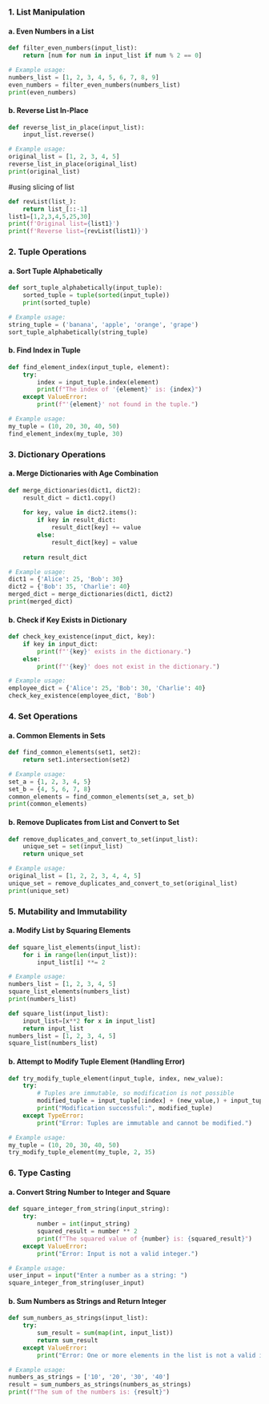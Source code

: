 ### 1. List Manipulation

#### a. Even Numbers in a List
```python
def filter_even_numbers(input_list):
    return [num for num in input_list if num % 2 == 0]

# Example usage:
numbers_list = [1, 2, 3, 4, 5, 6, 7, 8, 9]
even_numbers = filter_even_numbers(numbers_list)
print(even_numbers)
```

#### b. Reverse List In-Place
```python
def reverse_list_in_place(input_list):
    input_list.reverse()

# Example usage:
original_list = [1, 2, 3, 4, 5]
reverse_list_in_place(original_list)
print(original_list)
```
#using slicing of list
```python
def revList(list_):
    return list_[::-1]
list1=[1,2,3,4,5,25,30]
print(f'Original list={list1}')
print(f'Reverse list={revList(list1)}')
```
### 2. Tuple Operations

#### a. Sort Tuple Alphabetically
```python
def sort_tuple_alphabetically(input_tuple):
    sorted_tuple = tuple(sorted(input_tuple))
    print(sorted_tuple)

# Example usage:
string_tuple = ('banana', 'apple', 'orange', 'grape')
sort_tuple_alphabetically(string_tuple)
```

#### b. Find Index in Tuple
```python
def find_element_index(input_tuple, element):
    try:
        index = input_tuple.index(element)
        print(f"The index of '{element}' is: {index}")
    except ValueError:
        print(f"'{element}' not found in the tuple.")

# Example usage:
my_tuple = (10, 20, 30, 40, 50)
find_element_index(my_tuple, 30)
```

### 3. Dictionary Operations

#### a. Merge Dictionaries with Age Combination
```python
def merge_dictionaries(dict1, dict2):
    result_dict = dict1.copy()
    
    for key, value in dict2.items():
        if key in result_dict:
            result_dict[key] += value
        else:
            result_dict[key] = value
            
    return result_dict

# Example usage:
dict1 = {'Alice': 25, 'Bob': 30}
dict2 = {'Bob': 35, 'Charlie': 40}
merged_dict = merge_dictionaries(dict1, dict2)
print(merged_dict)
```

#### b. Check if Key Exists in Dictionary
```python
def check_key_existence(input_dict, key):
    if key in input_dict:
        print(f"'{key}' exists in the dictionary.")
    else:
        print(f"'{key}' does not exist in the dictionary.")

# Example usage:
employee_dict = {'Alice': 25, 'Bob': 30, 'Charlie': 40}
check_key_existence(employee_dict, 'Bob')
```

### 4. Set Operations

#### a. Common Elements in Sets
```python
def find_common_elements(set1, set2):
    return set1.intersection(set2)

# Example usage:
set_a = {1, 2, 3, 4, 5}
set_b = {4, 5, 6, 7, 8}
common_elements = find_common_elements(set_a, set_b)
print(common_elements)
```

#### b. Remove Duplicates from List and Convert to Set
```python
def remove_duplicates_and_convert_to_set(input_list):
    unique_set = set(input_list)
    return unique_set

# Example usage:
original_list = [1, 2, 2, 3, 4, 4, 5]
unique_set = remove_duplicates_and_convert_to_set(original_list)
print(unique_set)
```

### 5. Mutability and Immutability

#### a. Modify List by Squaring Elements
```python
def square_list_elements(input_list):
    for i in range(len(input_list)):
        input_list[i] **= 2

# Example usage:
numbers_list = [1, 2, 3, 4, 5]
square_list_elements(numbers_list)
print(numbers_list)
```
```python
def square_list(input_list):
    input_list=[x**2 for x in input_list]
    return input_list
numbers_list = [1, 2, 3, 4, 5]
square_list(numbers_list)
```
#### b. Attempt to Modify Tuple Element (Handling Error)
```python
def try_modify_tuple_element(input_tuple, index, new_value):
    try:
        # Tuples are immutable, so modification is not possible
        modified_tuple = input_tuple[:index] + (new_value,) + input_tuple[index + 1:]
        print("Modification successful:", modified_tuple)
    except TypeError:
        print("Error: Tuples are immutable and cannot be modified.")

# Example usage:
my_tuple = (10, 20, 30, 40, 50)
try_modify_tuple_element(my_tuple, 2, 35)
```
### 6. Type Casting

#### a. Convert String Number to Integer and Square
```python
def square_integer_from_string(input_string):
    try:
        number = int(input_string)
        squared_result = number ** 2
        print(f"The squared value of {number} is: {squared_result}")
    except ValueError:
        print("Error: Input is not a valid integer.")

# Example usage:
user_input = input("Enter a number as a string: ")
square_integer_from_string(user_input)
```

#### b. Sum Numbers as Strings and Return Integer
```python
def sum_numbers_as_strings(input_list):
    try:
        sum_result = sum(map(int, input_list))
        return sum_result
    except ValueError:
        print("Error: One or more elements in the list is not a valid integer.")

# Example usage:
numbers_as_strings = ['10', '20', '30', '40']
result = sum_numbers_as_strings(numbers_as_strings)
print(f"The sum of the numbers is: {result}")
```
